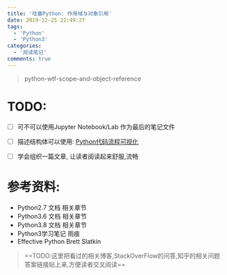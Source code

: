 ```yaml
---
title: '哇塞Python: 作用域与对象引用'
date: 2019-12-25 22:49:27
tags:
  - 'Python'
  - 'Python3'
categories:
  - '阅读笔记'
comments: true
---
```


> python-wtf-scope-and-object-reference

# TODO:
- [ ] 可不可以使用Jupyter Notebook/Lab 作为最后的笔记文件
- [ ] 描述结构体可以使用: [Python代码流程可视化](http://pythontutor.com/visualize.html#mode=edit)
- [ ] 学会组织一篇文章, 让读者阅读起来舒服,流畅



# 参考资料:

- Python2.7 文档 相关章节
- Python3.6 文档 相关章节
- Python3.8 文档 相关章节
- Python3学习笔记 雨痕
- Effective Python Brett Slatkin

> ==TODO:这里把看过的相关博客,StackOverFlow的问答,知乎的相关问题答案链接贴上来,方便读者交叉阅读==
